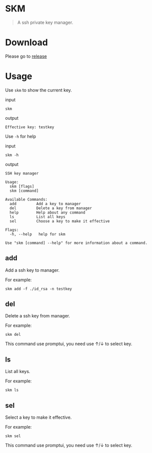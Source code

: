 # SKM

> A ssh private key manager.

# Download

Please go to [release](https://github.com/lovexy-fun/skm/releases)

# Usage

Use `skm` to show the current key.

input

```shell
skm
```

output

```shell
Effective key: testkey
```

Use `-h` for help

input

```shell
skm -h
```
output

```shell
SSH key manager

Usage:
  skm [flags]
  skm [command]

Available Commands:
  add         Add a key to manager
  del         Delete a key from manager
  help        Help about any command
  ls          List all keys
  sel         Choose a key to make it effective

Flags:
  -h, --help   help for skm

Use "skm [command] --help" for more information about a command.
```

## add

Add a ssh key to manager.

For example:

```shell
skm add -f ./id_rsa -n testkey
```

## del

Delete a ssh key from manager.

For example:

```shell
skm del
```

This command use promptui, you need use ↑/↓ to select key.

## ls

List all keys.

For example:
```shell
skm ls
```

## sel

Select a key to make it effective.

For example:

```shell
skm sel
```

This command use promptui, you need use ↑/↓ to select key.
